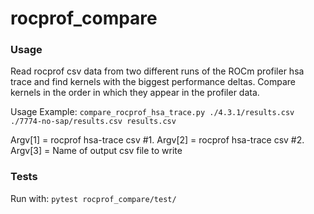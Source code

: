 # rocprof_compare

### Usage
Read rocprof csv data from two different runs of the ROCm profiler hsa trace
and find kernels with the biggest performance deltas. Compare kernels in the
order in which they appear in the profiler data.

Usage Example: `compare_rocprof_hsa_trace.py ./4.3.1/results.csv ./7774-no-sap/results.csv results.csv`

Argv[1] = rocprof hsa-trace csv #1.
Argv[2] = rocprof hsa-trace csv #2.
Argv[3] = Name of output csv file to write

### Tests
Run with: `pytest rocprof_compare/test/`
